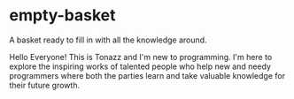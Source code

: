 # empty-basket

A basket ready to fill in with all the knowledge around.


Hello Everyone!
This is Tonazz and I'm new to programming. 
I'm here to explore the inspiring works of talented people who help new and needy programmers where both the parties learn and take valuable knowledge for their future growth.
